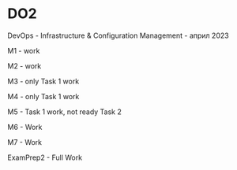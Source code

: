 # DO2
DevOps - Infrastructure &amp; Configuration Management - април 2023

M1 - work

M2 - work

M3 - only Task 1 work

M4 - only Task 1 work

M5 - Task 1 work, not ready Task 2

M6 - Work

M7 - Work

ExamPrep2 - Full Work

